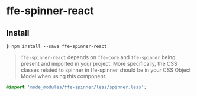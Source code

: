 # ffe-spinner-react

## Install

```
$ npm install --save ffe-spinner-react
```

> `ffe-spinner-react` depends on `ffe-core` and `ffe-spinner` being present and imported in your project.
> More specifically, the CSS classes related to spinner in ffe-spinner should be in your CSS Object Model when using
> this component.

```css
@import 'node_modules/ffe-spinner/less/spinner.less';
```
